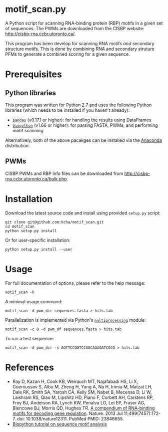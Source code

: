 # motif_scan.py

A Python script for scanning RNA-binding protein (RBP) motifs in a given set of
sequences. The PWMs are downloaded from the CISBP website:
http://cisbp-rna.ccbr.utoronto.ca/.

This program has been develop for scanning RNA motifs *and* secondary structure motifs. This is done by combining RNA and secondary struture PFMs to
generate a combined scoring for a given sequence.

# Prerequisites

## Python libraries
This program was written for Python 2.7 and uses the following Python libraries
(which needs to be installed if you haven't already):
 - [`pandas`](http://pandas.pydata.org) (v0.17.1 or higher): for handling the results using DataFrames
 - [`biopython`](http://biopython.org) (v1.66 or higher): for parsing FASTA, PWMs, and performing motif scanning

Alternatively, both of the above pacakges can be installed via the
[Anaconda](https://www.continuum.io/why-anaconda) distribution.

## PWMs

CISBP PWMs and RBP Info files can be downloaded from
http://cisbp-rna.ccbr.utoronto.ca/bulk.php.

# Installation

Download the latest source code and install using provided `setup.py` script:

```
git clone git@github.com:kcha/motif_scan.git
cd motif_scan
python setup.py install
```

Or for user-specific installation:
```
python setup.py install --user
```

# Usage

For full documentation of options, please refer to the help message:

```
motif_scan -h
```

A minimal usage command:

```
motif_scan -d pwm_dir sequences.fasta > hits.tab
```

Parallelization is implemented via Python's [`multiprocessing`](https://docs.python.org/2/library/multiprocessing.html) module:
```
motif_scan -c 8 -d pwm_df sequences.fasta > hits.tab
```

To run a test sequence:

```
motif_scan -d pwm_dir -s AGTTCCGGTCCGGCAGAGATCGCG > hits.tab
```

# References

 - Ray D, Kazan H, Cook KB, Weirauch MT, Najafabadi HS, Li X, Gueroussov S, Albu
   M, Zheng H, Yang A, Na H, Irimia M, Matzat LH, Dale RK, Smith SA, Yarosh CA,
   Kelly SM, Nabet B, Mecenas D, Li W, Laishram RS, Qiao M, Lipshitz HD, Piano
   F, Corbett AH, Carstens RP, Frey BJ, Anderson RA, Lynch KW, Penalva LO, Lei
   EP, Fraser AG, Blencowe BJ, Morris QD, Hughes TR. [A compendium of RNA-binding
   motifs for decoding gene
   regulation](http://www.nature.com/nature/journal/v499/n7457/full/nature12311.html). Nature. 2013 Jul 11;499(7457):172-7.
   doi: 10.1038/nature12311. PubMed PMID: 23846655.
 - [Biopython tutorial on sequence motif analysis](http://biopython.org/DIST/docs/tutorial/Tutorial.html#htoc213)
